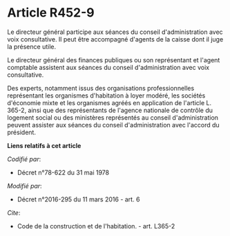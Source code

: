 # Article R452-9

Le directeur général participe aux séances du conseil d'administration avec voix consultative. Il peut être accompagné
d'agents de la caisse dont il juge la présence utile. 

Le directeur général des finances publiques ou son représentant et l'agent comptable assistent aux séances du conseil
d'administration avec voix consultative. 

Des experts, notamment issus des organisations professionnelles représentant les organismes d'habitation à loyer modéré, les
sociétés d'économie mixte et les organismes agréés en application de l'article L. 365-2, ainsi que des représentants de
l'agence nationale de contrôle du logement social ou des ministères représentés au conseil d'administration peuvent assister
aux séances du conseil d'administration avec l'accord du président.

**Liens relatifs à cet article**

_Codifié par_:

  - Décret n°78-622 du 31 mai 1978

_Modifié par_:

  - Décret n°2016-295 du 11 mars 2016 - art. 6

_Cite_:

  - Code de la construction et de l'habitation. - art. L365-2

